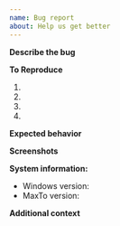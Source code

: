 ```yaml
---
name: Bug report
about: Help us get better
---
```


<!-- 
   Please fill in as many details as you can. 
   Text in comments (<!--) will not be included in the report, and should be replaced.
-->

**Describe the bug**
<!-- A clear and concise description of what the bug is. -->

**To Reproduce**
<!-- Steps to reproduce the behavior: -->
1. <!-- Go to '...' -->
2. <!-- Click on '....' -->
3. <!-- Scroll down to '....' -->
4. <!-- I get an error message saying... -->

**Expected behavior**
<!-- A clear and concise description of what you expected to happen. -->

**Screenshots**
<!-- If applicable, add screenshots to help explain your problem. -->

**System information:**
- Windows version: <!-- Hit Win+R, type `winver`, press Enter to see your Windows version (the entire line that starts with "Version")  -->
- MaxTo version: <!-- Found in Settings, About -->

**Additional context**

<!-- 
Please collect and attach log files that may be relevant, but cut them down for brevity. 
To show us your config, please attach `%AppData%\MaxTo\config.json`.
For MaxTo crashes, please see `%AppData%\MaxTo\maxto<timestamp>.log`. 
For installer issues, please see `%LocalAppData%\SquirrelTemp\SquirrelSetup.log` 
-->
